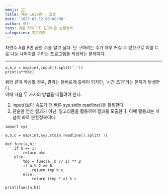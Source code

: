```yaml
---
emoji: 👨🏻‍
title: 백준 1629번 - 곱셈
date: '2023-02-12 00:00:00'
author: 허인
tags: 백준 자료구조 알고리즘 분할정복
categories: 알고리즘
---
```


자연수 A를 B번 곱한 수를 알고 싶다. 단 구하려는 수가 매우 커질 수 있으므로 이를 C로 나눈 나머지를 구하는 프로그램을 작성하는 문제이다.

-------------------------------------
```
a,b,c = map(int,input().split(' '))
print(a**b%c)
```
위와 같이 작성할 경우, 결과는 올바르게 출력이 되지만, '시간 초과'라는 문제가 발생한다.<br>
이때 다음 두 가지의 방법을 떠올려야 한다.
1. input()보다 속도가 더 빠른 sys.stdin.readline()을 활용한다
2. 단순한 연산 결과가 아닌, 알고리즘을 활용하여 결과를 도출한다. 이때 활용되는 개념이 바로 분할정복이다.

```
import sys

a,b,c = map(int,sys.stdin.readline().split( ))

def func(a,b):
    if b == 1:
        return a%c
    else:
        tmp = func(a, b // 2) ** 2
        if b % 2 == 0:
            return tmp % c
        else:
            return (tmp * a) % c

print(func(a,b))
```
